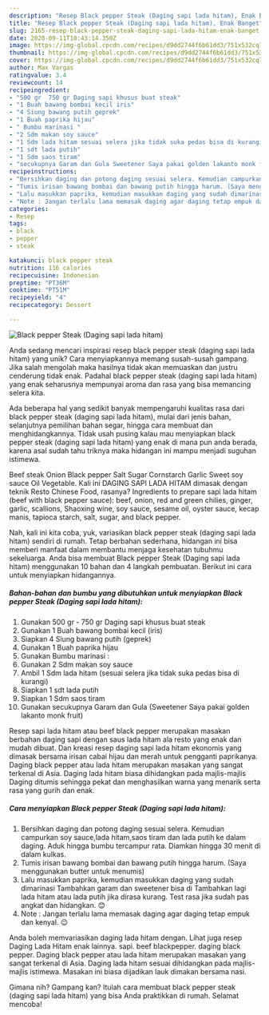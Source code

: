 ```yaml
---
description: "Resep Black pepper Steak (Daging sapi lada hitam), Enak Banget"
title: "Resep Black pepper Steak (Daging sapi lada hitam), Enak Banget"
slug: 2165-resep-black-pepper-steak-daging-sapi-lada-hitam-enak-banget
date: 2020-09-11T10:43:14.350Z
image: https://img-global.cpcdn.com/recipes/d9dd2744f6b61dd3/751x532cq70/black-pepper-steak-daging-sapi-lada-hitam-foto-resep-utama.jpg
thumbnail: https://img-global.cpcdn.com/recipes/d9dd2744f6b61dd3/751x532cq70/black-pepper-steak-daging-sapi-lada-hitam-foto-resep-utama.jpg
cover: https://img-global.cpcdn.com/recipes/d9dd2744f6b61dd3/751x532cq70/black-pepper-steak-daging-sapi-lada-hitam-foto-resep-utama.jpg
author: Max Vargas
ratingvalue: 3.4
reviewcount: 14
recipeingredient:
- "500 gr  750 gr Daging sapi khusus buat steak"
- "1 Buah bawang bombai kecil iris"
- "4 Siung bawang putih geprek"
- "1 Buah paprika hijau"
- " Bumbu marinasi "
- "2 Sdm makan soy sauce"
- "1 Sdm lada hitam sesuai selera jika tidak suka pedas bisa di kurangi"
- "1 sdt lada putih"
- "1 Sdm saos tiram"
- "secukupnya Garam dan Gula Sweetener Saya pakai golden lakanto monk fruit"
recipeinstructions:
- "Bersihkan daging dan potong daging sesuai selera. Kemudian campurkan soy sauce,lada hitam,saos tiram dan lada putih ke dalam daging. Aduk hingga bumbu tercampur rata. Diamkan hingga 30 menit di dalam kulkas."
- "Tumis irisan bawang bombai dan bawang putih hingga harum. (Saya menggunakan butter untuk menumis)"
- "Lalu masukkan paprika, kemudian masukkan daging yang sudah dimarinasi Tambahkan garam dan sweetener bisa di Tambahkan lagi lada hitam atau lada putih jika dirasa kurang. Test rasa jika sudah pas angkat dan hidangkan. 😊"
- "Note : Jangan terlalu lama memasak daging agar daging tetap empuk dan kenyal. 😉"
categories:
- Resep
tags:
- black
- pepper
- steak

katakunci: black pepper steak 
nutrition: 116 calories
recipecuisine: Indonesian
preptime: "PT36M"
cooktime: "PT51M"
recipeyield: "4"
recipecategory: Dessert

---
```



![Black pepper Steak (Daging sapi lada hitam)](https://img-global.cpcdn.com/recipes/d9dd2744f6b61dd3/751x532cq70/black-pepper-steak-daging-sapi-lada-hitam-foto-resep-utama.jpg)

Anda sedang mencari inspirasi resep black pepper steak (daging sapi lada hitam) yang unik? Cara menyiapkannya memang susah-susah gampang. Jika salah mengolah maka hasilnya tidak akan memuaskan dan justru cenderung tidak enak. Padahal black pepper steak (daging sapi lada hitam) yang enak seharusnya mempunyai aroma dan rasa yang bisa memancing selera kita.

Ada beberapa hal yang sedikit banyak mempengaruhi kualitas rasa dari black pepper steak (daging sapi lada hitam), mulai dari jenis bahan, selanjutnya pemilihan bahan segar, hingga cara membuat dan menghidangkannya. Tidak usah pusing kalau mau menyiapkan black pepper steak (daging sapi lada hitam) yang enak di mana pun anda berada, karena asal sudah tahu triknya maka hidangan ini mampu menjadi suguhan istimewa.

Beef steak Onion Black pepper Salt Sugar Cornstarch Garlic Sweet soy sauce Oil Vegetable. Kali ini DAGING SAPI LADA HITAM dimasak dengan teknik Resto Chinese Food, rasanya? Ingredients to prepare sapi lada hitam (beef with black pepper sauce): beef, onion, red and green chilies, ginger, garlic, scallions, Shaoxing wine, soy sauce, sesame oil, oyster sauce, kecap manis, tapioca starch, salt, sugar, and black pepper.


Nah, kali ini kita coba, yuk, variasikan black pepper steak (daging sapi lada hitam) sendiri di rumah. Tetap berbahan sederhana, hidangan ini bisa memberi manfaat dalam membantu menjaga kesehatan tubuhmu sekeluarga. Anda bisa membuat Black pepper Steak (Daging sapi lada hitam) menggunakan 10 bahan dan 4 langkah pembuatan. Berikut ini cara untuk menyiapkan hidangannya.

<!--inarticleads1-->

##### Bahan-bahan dan bumbu yang dibutuhkan untuk menyiapkan Black pepper Steak (Daging sapi lada hitam):

1. Gunakan 500 gr - 750 gr Daging sapi khusus buat steak
1. Gunakan 1 Buah bawang bombai kecil (iris)
1. Siapkan 4 Siung bawang putih (geprek)
1. Gunakan 1 Buah paprika hijau
1. Gunakan  Bumbu marinasi :
1. Gunakan 2 Sdm makan soy sauce
1. Ambil 1 Sdm lada hitam (sesuai selera jika tidak suka pedas bisa di kurangi)
1. Siapkan 1 sdt lada putih
1. Siapkan 1 Sdm saos tiram
1. Gunakan secukupnya Garam dan Gula (Sweetener Saya pakai golden lakanto monk fruit)


Resep sapi lada hitam atau beef black pepper merupakan masakan berbahan daging sapi dengan saus lada hitam ala resto yang enak dan mudah dibuat. Dan kreasi resep daging sapi lada hitam ekonomis yang dimasak bersama irisan cabai hijau dan merah untuk pengganti paprikanya. Daging black pepper atau lada hitam merupakan masakan yang sangat terkenal di Asia. Daging lada hitam biasa dihidangkan pada majlis-majlis Daging ditumis sehingga pekat dan menghasilkan warna yang menarik serta rasa yang gurih dan enak. 

<!--inarticleads2-->

##### Cara menyiapkan Black pepper Steak (Daging sapi lada hitam):

1. Bersihkan daging dan potong daging sesuai selera. Kemudian campurkan soy sauce,lada hitam,saos tiram dan lada putih ke dalam daging. Aduk hingga bumbu tercampur rata. Diamkan hingga 30 menit di dalam kulkas.
1. Tumis irisan bawang bombai dan bawang putih hingga harum. (Saya menggunakan butter untuk menumis)
1. Lalu masukkan paprika, kemudian masukkan daging yang sudah dimarinasi Tambahkan garam dan sweetener bisa di Tambahkan lagi lada hitam atau lada putih jika dirasa kurang. Test rasa jika sudah pas angkat dan hidangkan. 😊
1. Note : Jangan terlalu lama memasak daging agar daging tetap empuk dan kenyal. 😉


Anda boleh memvariasikan daging lada hitam dengan. Lihat juga resep Daging Lada Hitam enak lainnya. sapi. beef blackpepper. daging black pepper. Daging black pepper atau lada hitam merupakan masakan yang sangat terkenal di Asia. Daging lada hitam sesuai dihidangkan pada majlis-majlis istimewa. Masakan ini biasa dijadikan lauk dimakan bersama nasi. 

Gimana nih? Gampang kan? Itulah cara membuat black pepper steak (daging sapi lada hitam) yang bisa Anda praktikkan di rumah. Selamat mencoba!

